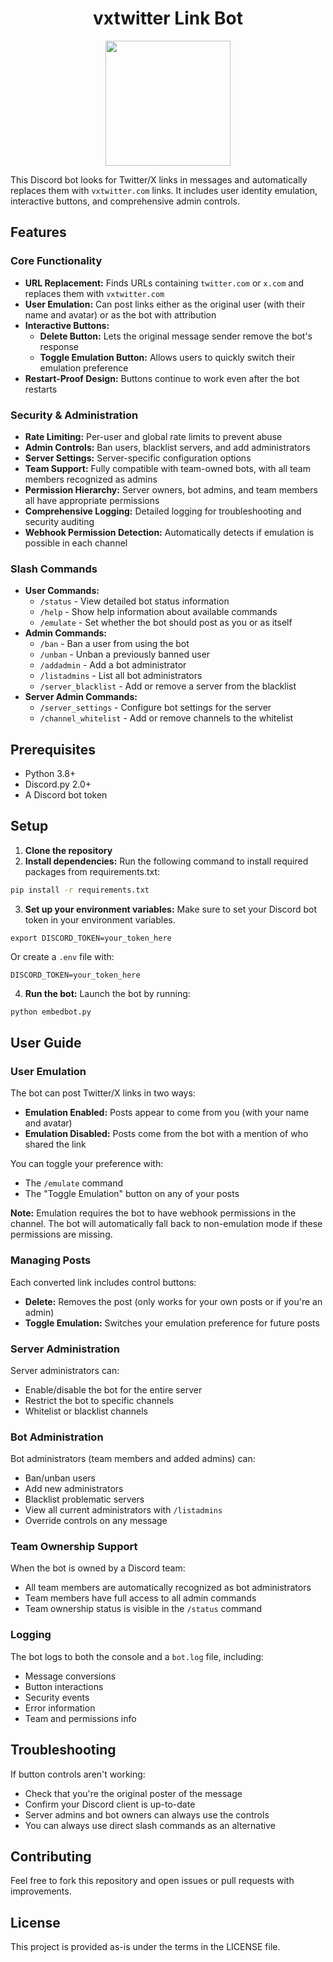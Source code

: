 <h1 align="center"> vxtwitter Link Bot </h1> <p align="center"> <img src="https://github.com/stef1949/Vxtwitter-Link-Embedder/blob/main/38CD6CE0-EFF2-48DE-9487-75D414D104E8.png?raw=true " width="200"> <p/>

This Discord bot looks for Twitter/X links in messages and automatically replaces them with `vxtwitter.com` links. It includes user identity emulation, interactive buttons, and comprehensive admin controls.

## Features

### Core Functionality
* **URL Replacement:** Finds URLs containing `twitter.com` or `x.com` and replaces them with `vxtwitter.com`
* **User Emulation:** Can post links either as the original user (with their name and avatar) or as the bot with attribution
* **Interactive Buttons:**
   * **Delete Button:** Lets the original message sender remove the bot's response
   * **Toggle Emulation Button:** Allows users to quickly switch their emulation preference
* **Restart-Proof Design:** Buttons continue to work even after the bot restarts

### Security & Administration
* **Rate Limiting:** Per-user and global rate limits to prevent abuse
* **Admin Controls:** Ban users, blacklist servers, and add administrators
* **Server Settings:** Server-specific configuration options
* **Team Support:** Fully compatible with team-owned bots, with all team members recognized as admins
* **Permission Hierarchy:** Server owners, bot admins, and team members all have appropriate permissions
* **Comprehensive Logging:** Detailed logging for troubleshooting and security auditing
* **Webhook Permission Detection:** Automatically detects if emulation is possible in each channel

### Slash Commands
* **User Commands:**
   * `/status` - View detailed bot status information
   * `/help` - Show help information about available commands
   * `/emulate` - Set whether the bot should post as you or as itself
* **Admin Commands:**
   * `/ban` - Ban a user from using the bot
   * `/unban` - Unban a previously banned user
   * `/addadmin` - Add a bot administrator
   * `/listadmins` - List all bot administrators
   * `/server_blacklist` - Add or remove a server from the blacklist
* **Server Admin Commands:**
   * `/server_settings` - Configure bot settings for the server
   * `/channel_whitelist` - Add or remove channels to the whitelist

## Prerequisites
* Python 3.8+
* Discord.py 2.0+
* A Discord bot token

## Setup
1. **Clone the repository**
2. **Install dependencies:** Run the following command to install required packages from requirements.txt:

```sh
pip install -r requirements.txt
```

3. **Set up your environment variables:** Make sure to set your Discord bot token in your environment variables.

```
export DISCORD_TOKEN=your_token_here
```

Or create a `.env` file with:

```
DISCORD_TOKEN=your_token_here
```

4. **Run the bot:** Launch the bot by running:

```sh
python embedbot.py
```

## User Guide

### User Emulation
The bot can post Twitter/X links in two ways:
* **Emulation Enabled:** Posts appear to come from you (with your name and avatar)
* **Emulation Disabled:** Posts come from the bot with a mention of who shared the link

You can toggle your preference with:
* The `/emulate` command
* The "Toggle Emulation" button on any of your posts

**Note:** Emulation requires the bot to have webhook permissions in the channel. The bot will automatically fall back to non-emulation mode if these permissions are missing.

### Managing Posts
Each converted link includes control buttons:
* **Delete:** Removes the post (only works for your own posts or if you're an admin)
* **Toggle Emulation:** Switches your emulation preference for future posts

### Server Administration
Server administrators can:
* Enable/disable the bot for the entire server
* Restrict the bot to specific channels
* Whitelist or blacklist channels

### Bot Administration
Bot administrators (team members and added admins) can:
* Ban/unban users
* Add new administrators
* Blacklist problematic servers
* View all current administrators with `/listadmins`
* Override controls on any message

### Team Ownership Support
When the bot is owned by a Discord team:
* All team members are automatically recognized as bot administrators
* Team members have full access to all admin commands
* Team ownership status is visible in the `/status` command

### Logging
The bot logs to both the console and a `bot.log` file, including:
* Message conversions
* Button interactions
* Security events
* Error information
* Team and permissions info

## Troubleshooting
If button controls aren't working:
* Check that you're the original poster of the message
* Confirm your Discord client is up-to-date
* Server admins and bot owners can always use the controls
* You can always use direct slash commands as an alternative

## Contributing
Feel free to fork this repository and open issues or pull requests with improvements.

## License
This project is provided as-is under the terms in the LICENSE file.

